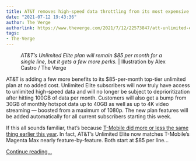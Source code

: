 ```yaml
---
title: AT&T removes high-speed data throttling from its most expensive unlimited plan
date: "2021-07-12 19:43:36"
author: The Verge
authorlink: https://www.theverge.com/2021/7/12/22573847/att-unlimited-elite-data-cap-4k-streaming-phone-plan
tags:
- The-Verge
---
```

<figure>
      <img alt="" src="https://cdn.vox-cdn.com/thumbor/iqLROxVNJSTHin7-Ar9XuTBo30Q=/0x0:2040x1360/1310x873/cdn.vox-cdn.com/uploads/chorus_image/image/69572265/acastro_180322_1777_0001.0.jpg" />
        <figcaption><em>AT&amp;T’s Unlimited Elite plan will remain $85 per month for a single line, but it gets a few more perks.</em> | Illustration by Alex Castro / The Verge</figcaption>
    </figure>

  <p id="a2tf3k">AT&amp;T is adding a few more benefits to its $85-per-month top-tier unlimited plan at no added cost. Unlimited Elite subscribers will now truly have access to unlimited high-speed data and will no longer be subject to deprioritization after hitting 100GB of data per month. Customers will also get a bump from 30GB of monthly hotspot data up to 40GB as well as up to 4K video streaming — boosted from a maximum of 1080p. The new plan features will be added automatically for all current subscribers starting this week.</p>
<p id="u12QBY">If this all sounds familiar, that’s because <a href="https://www.theverge.com/2021/2/22/22295466/t-mobile-magenta-max-unlimited-data-5g-4k-video-announced">T-Mobile did more or less the same thing earlier this year</a>. In fact, AT&amp;T’s Unlimited Elite now matches T-Mobile’s Magenta Max nearly feature-by-feature. Both start at $85 per line...</p>
  <p>
    <a href="https://www.theverge.com/2021/7/12/22573847/att-unlimited-elite-data-cap-4k-streaming-phone-plan">Continue reading&hellip;</a>
  </p>